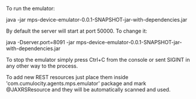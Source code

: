 To run the emulator:

java -jar mps-device-emulator-0.0.1-SNAPSHOT-jar-with-dependencies.jar

By default the server will start at port 50000. To change it:

java -Dserver.port=8091 -jar mps-device-emulator-0.0.1-SNAPSHOT-jar-with-dependencies.jar

To stop the emulator simply press Ctrl+C from the console or sent SIGINT in any other way to the process.

To add new REST resources just place them inside 'com.cumulocity.agents.mps.emulator' package and mark @JAXRSResource
and they will be automatically scanned and used.
